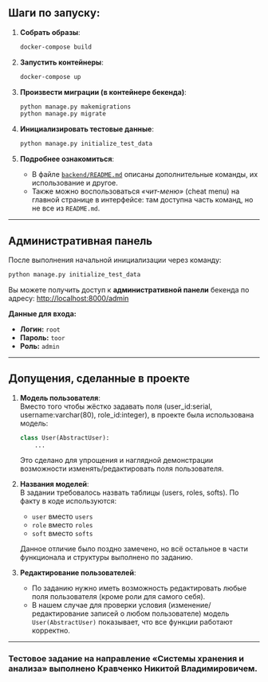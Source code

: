 
## Шаги по запуску:

1. **Собрать образы**:
   ```bash
   docker-compose build
   ```

2. **Запустить контейнеры**:
   ```bash
   docker-compose up
   ```

3. **Произвести миграции (в контейнере бекенда)**:
   ```bash
   python manage.py makemigrations
   python manage.py migrate
   ```

4. **Инициализировать тестовые данные**:
   ```bash
   python manage.py initialize_test_data
   ```

5. **Подробнее ознакомиться**:
   - В файле [`backend/README.md`](./backend/README.md) описаны дополнительные команды, их использование и другое.
   - Также можно воспользоваться *«чит-меню»* (cheat menu) на главной странице в интерфейсе: там доступна часть команд, но не все из `README.md`.

---

## Административная панель

После выполнения начальной инициализации через команду:

```bash
python manage.py initialize_test_data
```

Вы можете получить доступ к **административной панели** бекенда по адресу: [http://localhost:8000/admin](http://localhost:8000/admin)

**Данные для входа:**

- **Логин:** `root`
- **Пароль:** `toor`
- **Роль:** `admin`

---

## Допущения, сделанные в проекте

1. **Модель пользователя**:  
   Вместо того чтобы жёстко задавать поля (user_id:serial, username:varchar(80), role_id:integer), в проекте была использована модель:
   ```python
   class User(AbstractUser):
       ...
   ```
   Это сделано для упрощения и наглядной демонстрации возможности изменять/редактировать поля пользователя.

2. **Названия моделей**:  
   В задании требовалось назвать таблицы (users, roles, softs). По факту в коде используются:
   - `user` вместо `users`
   - `role` вместо `roles`
   - `soft` вместо `softs`
   
   Данное отличие было поздно замечено, но всё остальное в части функционала и структуры выполнено по заданию.

3. **Редактирование пользователей**:
   - По заданию нужно иметь возможность редактировать любые поля пользователя (кроме роли для самого себя). 
   - В нашем случае для проверки условия (изменение/редактирование записей о любом пользователе) модель `User(AbstractUser)` показывает, что все функции работают корректно.


---

### Тестовое задание на направление «Системы хранения и анализа» выполнено Кравченко Никитой Владимировичем.
